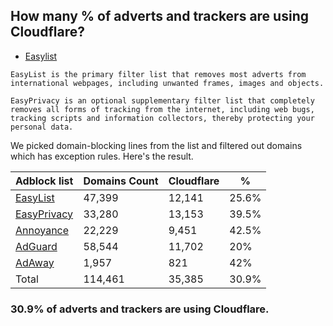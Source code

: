 ## How many % of adverts and trackers are using Cloudflare?


- [Easylist](https://web.archive.org/web/20210516110248/https://easylist.to/)
```
EasyList is the primary filter list that removes most adverts from international webpages, including unwanted frames, images and objects.

EasyPrivacy is an optional supplementary filter list that completely removes all forms of tracking from the internet, including web bugs, tracking scripts and information collectors, thereby protecting your personal data.
```


We picked domain-blocking lines from the list and filtered out domains which has exception rules.
Here's the result.


| Adblock list | Domains Count | Cloudflare | % |
| --- | --- | --- | --- |
| [EasyList](https://easylist.to/easylist/easylist.txt) | 47,399 | 12,141 | 25.6% |
| [EasyPrivacy](https://easylist.to/easylist/easyprivacy.txt) | 33,280 | 13,153 | 39.5% |
| [Annoyance](https://secure.fanboy.co.nz/fanboy-annoyance.txt) | 22,229 | 9,451 | 42.5% |
| [AdGuard](https://adguardteam.github.io/AdGuardSDNSFilter/Filters/filter.txt) | 58,544 | 11,702 | 20% |
| [AdAway](https://raw.githubusercontent.com/AdAway/adaway.github.io/master/hosts.txt) | 1,957 | 821 | 42% |
| Total | 114,461 | 35,385 | 30.9% |


### 30.9% of adverts and trackers are using Cloudflare.